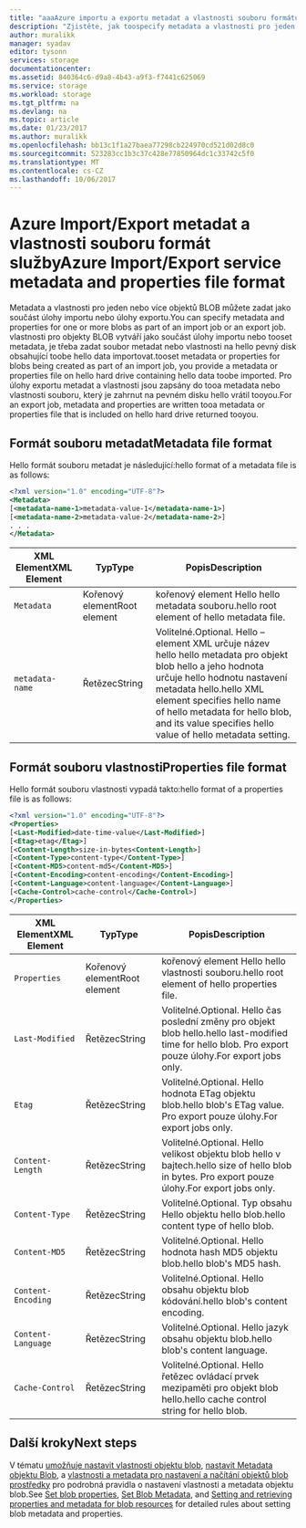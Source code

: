 ```yaml
---
title: "aaaAzure importu a exportu metadat a vlastnosti souboru formátu | Microsoft Docs"
description: "Zjistěte, jak toospecify metadata a vlastnosti pro jeden nebo více objektů BLOB, jsou součástí importu nebo exportu úlohy."
author: muralikk
manager: syadav
editor: tysonn
services: storage
documentationcenter: 
ms.assetid: 840364c6-d9a8-4b43-a9f3-f7441c625069
ms.service: storage
ms.workload: storage
ms.tgt_pltfrm: na
ms.devlang: na
ms.topic: article
ms.date: 01/23/2017
ms.author: muralikk
ms.openlocfilehash: bb13c1f1a27baea77298cb224970cd521d02d8c0
ms.sourcegitcommit: 523283cc1b3c37c428e77850964dc1c33742c5f0
ms.translationtype: MT
ms.contentlocale: cs-CZ
ms.lasthandoff: 10/06/2017
---
```

# <a name="azure-importexport-service-metadata-and-properties-file-format"></a><span data-ttu-id="1c4e6-103">Azure Import/Export metadat a vlastnosti souboru formát služby</span><span class="sxs-lookup"><span data-stu-id="1c4e6-103">Azure Import/Export service metadata and properties file format</span></span>
<span data-ttu-id="1c4e6-104">Metadata a vlastnosti pro jeden nebo více objektů BLOB můžete zadat jako součást úlohy importu nebo úlohy exportu.</span><span class="sxs-lookup"><span data-stu-id="1c4e6-104">You can specify metadata and properties for one or more blobs as part of an import job or an export job.</span></span> <span data-ttu-id="1c4e6-105">vlastnosti pro objekty BLOB vytváří jako součást úlohy importu nebo tooset metadata, je třeba zadat soubor metadat nebo vlastnosti na hello pevný disk obsahující toobe hello data importovat.</span><span class="sxs-lookup"><span data-stu-id="1c4e6-105">tooset metadata or properties for blobs being created as part of an import job, you provide a metadata or properties file on hello hard drive containing hello data toobe imported.</span></span> <span data-ttu-id="1c4e6-106">Pro úlohy exportu metadat a vlastnosti jsou zapsány do tooa metadata nebo vlastnosti souboru, který je zahrnut na pevném disku hello vrátil tooyou.</span><span class="sxs-lookup"><span data-stu-id="1c4e6-106">For an export job, metadata and properties are written tooa metadata or properties file that is included on hello hard drive returned tooyou.</span></span>  
  
## <a name="metadata-file-format"></a><span data-ttu-id="1c4e6-107">Formát souboru metadat</span><span class="sxs-lookup"><span data-stu-id="1c4e6-107">Metadata file format</span></span>  
<span data-ttu-id="1c4e6-108">Hello formát souboru metadat je následující:</span><span class="sxs-lookup"><span data-stu-id="1c4e6-108">hello format of a metadata file is as follows:</span></span>  
  
```xml
<?xml version="1.0" encoding="UTF-8"?>  
<Metadata>  
[<metadata-name-1>metadata-value-1</metadata-name-1>]  
[<metadata-name-2>metadata-value-2</metadata-name-2>]  
. . .  
</Metadata>  
```
  
|<span data-ttu-id="1c4e6-109">XML Element</span><span class="sxs-lookup"><span data-stu-id="1c4e6-109">XML Element</span></span>|<span data-ttu-id="1c4e6-110">Typ</span><span class="sxs-lookup"><span data-stu-id="1c4e6-110">Type</span></span>|<span data-ttu-id="1c4e6-111">Popis</span><span class="sxs-lookup"><span data-stu-id="1c4e6-111">Description</span></span>|  
|-----------------|----------|-----------------|  
|`Metadata`|<span data-ttu-id="1c4e6-112">Kořenový element</span><span class="sxs-lookup"><span data-stu-id="1c4e6-112">Root element</span></span>|<span data-ttu-id="1c4e6-113">kořenový element Hello hello metadata souboru.</span><span class="sxs-lookup"><span data-stu-id="1c4e6-113">hello root element of hello metadata file.</span></span>|  
|`metadata-name`|<span data-ttu-id="1c4e6-114">Řetězec</span><span class="sxs-lookup"><span data-stu-id="1c4e6-114">String</span></span>|<span data-ttu-id="1c4e6-115">Volitelné.</span><span class="sxs-lookup"><span data-stu-id="1c4e6-115">Optional.</span></span> <span data-ttu-id="1c4e6-116">Hello – element XML určuje název hello hello metadata pro objekt blob hello a jeho hodnota určuje hello hodnotu nastavení metadata hello.</span><span class="sxs-lookup"><span data-stu-id="1c4e6-116">hello XML element specifies hello name of hello metadata for hello blob, and its value specifies hello value of hello metadata setting.</span></span>|  
  
## <a name="properties-file-format"></a><span data-ttu-id="1c4e6-117">Formát souboru vlastnosti</span><span class="sxs-lookup"><span data-stu-id="1c4e6-117">Properties file format</span></span>  
<span data-ttu-id="1c4e6-118">Hello formát souboru vlastnosti vypadá takto:</span><span class="sxs-lookup"><span data-stu-id="1c4e6-118">hello format of a properties file is as follows:</span></span>  
  
```xml
<?xml version="1.0" encoding="UTF-8"?>  
<Properties>  
[<Last-Modified>date-time-value</Last-Modified>]  
[<Etag>etag</Etag>]  
[<Content-Length>size-in-bytes<Content-Length>]  
[<Content-Type>content-type</Content-Type>]  
[<Content-MD5>content-md5</Content-MD5>]  
[<Content-Encoding>content-encoding</Content-Encoding>]  
[<Content-Language>content-language</Content-Language>]  
[<Cache-Control>cache-control</Cache-Control>]  
</Properties>  
```
  
|<span data-ttu-id="1c4e6-119">XML Element</span><span class="sxs-lookup"><span data-stu-id="1c4e6-119">XML Element</span></span>|<span data-ttu-id="1c4e6-120">Typ</span><span class="sxs-lookup"><span data-stu-id="1c4e6-120">Type</span></span>|<span data-ttu-id="1c4e6-121">Popis</span><span class="sxs-lookup"><span data-stu-id="1c4e6-121">Description</span></span>|  
|-----------------|----------|-----------------|  
|`Properties`|<span data-ttu-id="1c4e6-122">Kořenový element</span><span class="sxs-lookup"><span data-stu-id="1c4e6-122">Root element</span></span>|<span data-ttu-id="1c4e6-123">kořenový element Hello hello vlastnosti souboru.</span><span class="sxs-lookup"><span data-stu-id="1c4e6-123">hello root element of hello properties file.</span></span>|  
|`Last-Modified`|<span data-ttu-id="1c4e6-124">Řetězec</span><span class="sxs-lookup"><span data-stu-id="1c4e6-124">String</span></span>|<span data-ttu-id="1c4e6-125">Volitelné.</span><span class="sxs-lookup"><span data-stu-id="1c4e6-125">Optional.</span></span> <span data-ttu-id="1c4e6-126">Hello čas poslední změny pro objekt blob hello.</span><span class="sxs-lookup"><span data-stu-id="1c4e6-126">hello last-modified time for hello blob.</span></span> <span data-ttu-id="1c4e6-127">Pro export pouze úlohy.</span><span class="sxs-lookup"><span data-stu-id="1c4e6-127">For export jobs only.</span></span>|  
|`Etag`|<span data-ttu-id="1c4e6-128">Řetězec</span><span class="sxs-lookup"><span data-stu-id="1c4e6-128">String</span></span>|<span data-ttu-id="1c4e6-129">Volitelné.</span><span class="sxs-lookup"><span data-stu-id="1c4e6-129">Optional.</span></span> <span data-ttu-id="1c4e6-130">Hello hodnota ETag objektu blob.</span><span class="sxs-lookup"><span data-stu-id="1c4e6-130">hello blob's ETag value.</span></span> <span data-ttu-id="1c4e6-131">Pro export pouze úlohy.</span><span class="sxs-lookup"><span data-stu-id="1c4e6-131">For export jobs only.</span></span>|  
|`Content-Length`|<span data-ttu-id="1c4e6-132">Řetězec</span><span class="sxs-lookup"><span data-stu-id="1c4e6-132">String</span></span>|<span data-ttu-id="1c4e6-133">Volitelné.</span><span class="sxs-lookup"><span data-stu-id="1c4e6-133">Optional.</span></span> <span data-ttu-id="1c4e6-134">Hello velikost objektu blob hello v bajtech.</span><span class="sxs-lookup"><span data-stu-id="1c4e6-134">hello size of hello blob in bytes.</span></span> <span data-ttu-id="1c4e6-135">Pro export pouze úlohy.</span><span class="sxs-lookup"><span data-stu-id="1c4e6-135">For export jobs only.</span></span>|  
|`Content-Type`|<span data-ttu-id="1c4e6-136">Řetězec</span><span class="sxs-lookup"><span data-stu-id="1c4e6-136">String</span></span>|<span data-ttu-id="1c4e6-137">Volitelné.</span><span class="sxs-lookup"><span data-stu-id="1c4e6-137">Optional.</span></span> <span data-ttu-id="1c4e6-138">Typ obsahu Hello objektu hello blob.</span><span class="sxs-lookup"><span data-stu-id="1c4e6-138">hello content type of hello blob.</span></span>|  
|`Content-MD5`|<span data-ttu-id="1c4e6-139">Řetězec</span><span class="sxs-lookup"><span data-stu-id="1c4e6-139">String</span></span>|<span data-ttu-id="1c4e6-140">Volitelné.</span><span class="sxs-lookup"><span data-stu-id="1c4e6-140">Optional.</span></span> <span data-ttu-id="1c4e6-141">Hello hodnota hash MD5 objektu blob.</span><span class="sxs-lookup"><span data-stu-id="1c4e6-141">hello blob's MD5 hash.</span></span>|  
|`Content-Encoding`|<span data-ttu-id="1c4e6-142">Řetězec</span><span class="sxs-lookup"><span data-stu-id="1c4e6-142">String</span></span>|<span data-ttu-id="1c4e6-143">Volitelné.</span><span class="sxs-lookup"><span data-stu-id="1c4e6-143">Optional.</span></span> <span data-ttu-id="1c4e6-144">Hello obsahu objektu blob kódování.</span><span class="sxs-lookup"><span data-stu-id="1c4e6-144">hello blob's content encoding.</span></span>|  
|`Content-Language`|<span data-ttu-id="1c4e6-145">Řetězec</span><span class="sxs-lookup"><span data-stu-id="1c4e6-145">String</span></span>|<span data-ttu-id="1c4e6-146">Volitelné.</span><span class="sxs-lookup"><span data-stu-id="1c4e6-146">Optional.</span></span> <span data-ttu-id="1c4e6-147">Hello jazyk obsahu objektu blob.</span><span class="sxs-lookup"><span data-stu-id="1c4e6-147">hello blob's content language.</span></span>|  
|`Cache-Control`|<span data-ttu-id="1c4e6-148">Řetězec</span><span class="sxs-lookup"><span data-stu-id="1c4e6-148">String</span></span>|<span data-ttu-id="1c4e6-149">Volitelné.</span><span class="sxs-lookup"><span data-stu-id="1c4e6-149">Optional.</span></span> <span data-ttu-id="1c4e6-150">Hello řetězec ovládací prvek mezipaměti pro objekt blob hello.</span><span class="sxs-lookup"><span data-stu-id="1c4e6-150">hello cache control string for hello blob.</span></span>|  

## <a name="next-steps"></a><span data-ttu-id="1c4e6-151">Další kroky</span><span class="sxs-lookup"><span data-stu-id="1c4e6-151">Next steps</span></span>

<span data-ttu-id="1c4e6-152">V tématu [umožňuje nastavit vlastnosti objektu blob](/rest/api/storageservices/set-blob-properties), [nastavit Metadata objektu Blob](/rest/api/storageservices/set-blob-metadata), a [vlastnosti a metadata pro nastavení a načítání objektů blob prostředky](/rest/api/storageservices/setting-and-retrieving-properties-and-metadata-for-blob-resources) pro podrobná pravidla o nastavení vlastnosti a metadata objektu blob.</span><span class="sxs-lookup"><span data-stu-id="1c4e6-152">See [Set blob properties](/rest/api/storageservices/set-blob-properties), [Set Blob Metadata](/rest/api/storageservices/set-blob-metadata), and [Setting and retrieving properties and metadata for blob resources](/rest/api/storageservices/setting-and-retrieving-properties-and-metadata-for-blob-resources) for detailed rules about setting blob metadata and properties.</span></span>
